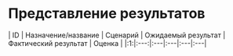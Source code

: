 # Представление результатов

| ID | Назначение/название | Сценарий | Ожидаемый результат | Фактический результат | Оценка |
|:1:|:---:|:---|:---|:---|:---|
